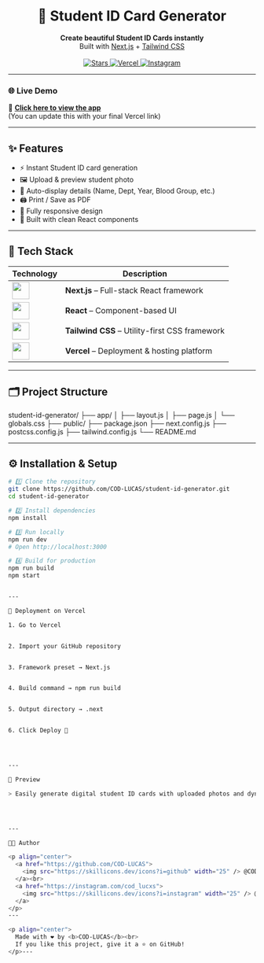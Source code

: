 <h1 align="center">🪪 Student ID Card Generator</h1>

<p align="center">
  <b>Create beautiful Student ID Cards instantly</b><br>
  Built with <a href="https://nextjs.org/">Next.js</a> + <a href="https://tailwindcss.com/">Tailwind CSS</a><br><br>
  <a href="https://github.com/COD-LUCAS/student-id-generator">
    <img src="https://img.shields.io/github/stars/COD-LUCAS/student-id-generator?style=for-the-badge&color=0ea5e9" alt="Stars"/>
  </a>
  <a href="https://vercel.com/">
    <img src="https://img.shields.io/badge/Deployed%20on-Vercel-000?style=for-the-badge&logo=vercel" alt="Vercel"/>
  </a>
  <a href="https://instagram.com/cod_lucxs">
    <img src="https://img.shields.io/badge/Follow%20on%20Instagram-%40cod__lucxs-E4405F?style=for-the-badge&logo=instagram" alt="Instagram"/>
  </a>
</p>

---

### 🌐 **Live Demo**
🎯 [**Click here to view the app**](https://ardmaker.onrender.com)  
(You can update this with your final Vercel link)

---

## ✨ Features
- ⚡ Instant Student ID card generation  
- 🖼️ Upload & preview student photo  
- 🧾 Auto-display details (Name, Dept, Year, Blood Group, etc.)  
- 🖨️ Print / Save as PDF  
- 📱 Fully responsive design  
- 🧠 Built with clean React components  

---

## 🧩 Tech Stack

| Technology | Description |
|-------------|-------------|
| <img src="https://skillicons.dev/icons?i=nextjs" width="35" /> | **Next.js** – Full-stack React framework |
| <img src="https://skillicons.dev/icons?i=react" width="35" /> | **React** – Component-based UI |
| <img src="https://skillicons.dev/icons?i=tailwind" width="35" /> | **Tailwind CSS** – Utility-first CSS framework |
| <img src="https://skillicons.dev/icons?i=vercel" width="35" /> | **Vercel** – Deployment & hosting platform |

---

## 🗂️ Project Structure

student-id-generator/ ├── app/ │   ├── layout.js │   ├── page.js │   └── globals.css ├── public/ ├── package.json ├── next.config.js ├── postcss.config.js ├── tailwind.config.js └── README.md

---

## ⚙️ Installation & Setup

```bash
# 1️⃣ Clone the repository
git clone https://github.com/COD-LUCAS/student-id-generator.git
cd student-id-generator

# 2️⃣ Install dependencies
npm install

# 3️⃣ Run locally
npm run dev
# Open http://localhost:3000

# 4️⃣ Build for production
npm run build
npm start


---

🚀 Deployment on Vercel

1. Go to Vercel


2. Import your GitHub repository


3. Framework preset → Next.js


4. Build command → npm run build


5. Output directory → .next


6. Click Deploy 🎉




---

📸 Preview

> Easily generate digital student ID cards with uploaded photos and dynamic student details.




---

👨‍💻 Author

<p align="center">
  <a href="https://github.com/COD-LUCAS">
    <img src="https://skillicons.dev/icons?i=github" width="25" /> @COD-LUCAS
  </a><br>
  <a href="https://instagram.com/cod_lucxs">
    <img src="https://skillicons.dev/icons?i=instagram" width="25" /> @cod_lucxs
  </a>
</p>
---

<p align="center">
  Made with ❤️ by <b>COD-LUCAS</b><br>
  If you like this project, give it a ⭐ on GitHub!
</p>---

